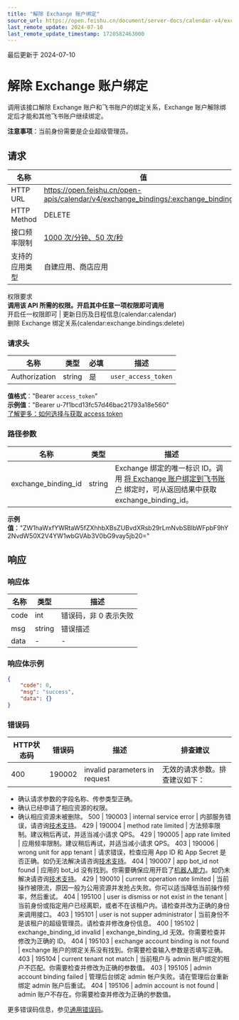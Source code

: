 ```yaml
---
title: "解除 Exchange 账户绑定"
source_url: https://open.feishu.cn/document/server-docs/calendar-v4/exchange_binding/delete
last_remote_update: 2024-07-10
last_remote_update_timestamp: 1720582463000
---
```

最后更新于 2024-07-10

# 解除 Exchange 账户绑定

调用该接口解除 Exchange 账户和飞书账户的绑定关系，Exchange 账户解除绑定后才能和其他飞书账户继续绑定。

**注意事项**：当前身份需要是企业超级管理员。

## 请求
名称 | 值
---|---
HTTP URL | https://open.feishu.cn/open-apis/calendar/v4/exchange_bindings/:exchange_binding_id
HTTP Method | DELETE
接口频率限制 | [1000 次/分钟、50 次/秒](https://open.feishu.cn/document/ukTMukTMukTM/uUzN04SN3QjL1cDN)
支持的应用类型 | 自建应用、商店应用
权限要求  
            **调用该 API 所需的权限。开启其中任意一项权限即可调用**  
            开启任一权限即可 | 更新日历及日程信息(calendar:calendar)  
            删除 Exchange 绑定关系(calendar:exchange.bindings:delete)

### 请求头

名称 | 类型 | 必填 | 描述
--- | --- | --- | ---
Authorization | string | 是 | `user_access_token`  
**值格式**："Bearer `access_token`"  
**示例值**："Bearer u-7f1bcd13fc57d46bac21793a18e560"  
[了解更多：如何选择与获取 access token](https://open.feishu.cn/document/uAjLw4CM/ugTN1YjL4UTN24CO1UjN/trouble-shooting/how-to-choose-which-type-of-token-to-use)

### 路径参数

名称 | 类型 | 描述
--- | --- | ---
exchange_binding_id | string | Exchange 绑定的唯一标识 ID。调用 [将 Exchange 账户绑定到飞书账户](https://open.feishu.cn/document/uAjLw4CM/ukTMukTMukTM/reference/calendar-v4/exchange_binding/create) 绑定时，可从返回结果中获取 exchange_binding_id。  
**示例值**："ZW1haWxfYWRtaW5fZXhhbXBsZUBvdXRsb29rLmNvbSBlbWFpbF9hY2NvdW50X2V4YW1wbGVAb3V0bG9vay5jb20="

## 响应

### 响应体

名称 | 类型 | 描述
--- | --- | ---
code | int | 错误码，非 0 表示失败
msg | string | 错误描述
data | \- | \-

### 响应体示例
```json
{
    "code": 0,
    "msg": "success",
    "data": {}
}
```

### 错误码

HTTP状态码 | 错误码 | 描述 | 排查建议
--- | --- | --- | ---
400 | 190002 | invalid parameters in request | 无效的请求参数。排查建议如下：  
- 确认请求参数的字段名称、传参类型正确。  
- 确认已经申请了相应资源的权限。  
- 确认相应资源未被删除。
500 | 190003 | internal service error | 内部服务错误，请咨询[技术支持](https://applink.feishu.cn/TLJpeNdW)。
429 | 190004 | method rate limited | 方法频率限制。建议稍后再试，并适当减小请求 QPS。
429 | 190005 | app rate limited | 应用频率限制。建议稍后再试，并适当减小请求 QPS。
403 | 190006 | wrong unit for app tenant | 请求错误，检查应用 App ID 和 App Secret 是否正确。如仍无法解决请咨询[技术支持](https://applink.feishu.cn/TLJpeNdW)。
404 | 190007 | app bot_id not found | 应用的 bot_id 没有找到。你需要确保应用开启了[机器人能力](https://open.feishu.cn/document/uAjLw4CM/ugTN1YjL4UTN24CO1UjN/trouble-shooting/how-to-enable-bot-ability)。如仍未解决请咨询[技术支持](https://applink.feishu.cn/TLJpeNdW)。
429 | 190010 | current operation rate limited | 当前操作被限流，原因一般为公用资源并发抢占失败。你可以适当降低当前操作频率，然后重试。
404 | 195100 | user is dismiss or not exist in the tenant | 当前身份或指定用户已经离职，或者不在该租户内。请检查并改为正确的身份来调用接口。
403 | 195101 | user is not supper administrator | 当前身份不是该租户的超级管理员。请检查并修改身份信息。
400 | 195102 | exchange_binding_id invalid | exchange_binding_id 无效。你需要检查并修改为正确的 ID。
404 | 195103 | exchange account binding is not found | exchange 账户的绑定关系没有找到。你需要检查输入参数是否填写正确。
403 | 195104 | current tenant not match | 当前租户与 admin 账户绑定的租户不匹配。你需要检查并修改为正确的参数值。
403 | 195105 | admin account binding failed | 管理后台绑定 admin 帐户失败。请在管理后台重新绑定 admin 账户后重试。
404 | 195106 | admin account is not found | admin 账户不存在。你需要检查并修改为正确的参数值。

更多错误码信息，参见[通用错误码](https://open.feishu.cn/document/ukTMukTMukTM/ugjM14COyUjL4ITN)。
